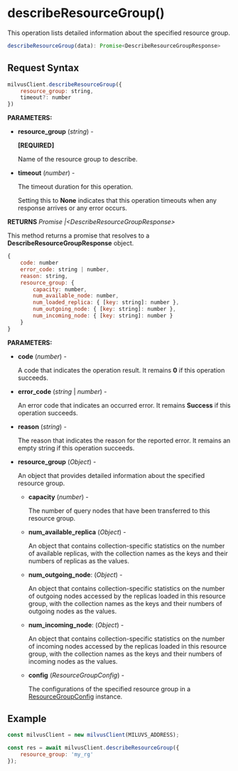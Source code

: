 # describeResourceGroup()

This operation lists detailed information about the specified resource group.

```javascript
describeResourceGroup(data): Promise<DescribeResourceGroupResponse>
```

## Request Syntax

```javascript
milvusClient.describeResourceGroup({
    resource_group: string,
    timeout?: number
})
```

**PARAMETERS:**

- **resource_group** (*string*) -

    **[REQUIRED]**

    Name of the resource group to describe.

- **timeout** (*number*) -

    The timeout duration for this operation. 

    Setting this to **None** indicates that this operation timeouts when any response arrives or any error occurs.

**RETURNS** *Promise |\<DescribeResourceGroupResponse>*

This method returns a promise that resolves to a **DescribeResourceGroupResponse** object.

```javascript
{
    code: number
    error_code: string | number,
    reason: string,
    resource_group: {
        capacity: number,
        num_available_node: number,
        num_loaded_replica: { [key: string]: number },
        num_outgoing_node: { [key: string]: number },
        num_incoming_node: { [key: string]: number }
    }
}
```

**PARAMETERS:**

- **code** (*number*) -

    A code that indicates the operation result. It remains **0** if this operation succeeds.

- **error_code** (*string* | *number*) -

    An error code that indicates an occurred error. It remains **Success** if this operation succeeds. 

- **reason** (*string*) - 

    The reason that indicates the reason for the reported error. It remains an empty string if this operation succeeds.

- **resource_group** (*Object*) -

    An object that provides detailed information about the specified resource group.

    - **capacity** (*number*) -

        The number of query nodes that have been transferred to this resource group.

    - **num_available_replica** (*Object*) -

        An object that contains collection-specific statistics on the number of available replicas, with the collection names as the keys and their numbers of replicas as the values.

    - **num_outgoing_node**: (*Object*) -

        An object that contains collection-specific statistics on the number of outgoing nodes accessed by the replicas loaded in this resource group, with the collection names as the keys and their numbers of outgoing nodes as the values.

    - **num_incoming_node**: (*Object*) -

        An object that contains collection-specific statistics on the number of incoming nodes accessed by the replicas loaded in this resource group, with the collection names as the keys and their numbers of incoming nodes as the values.

    - **config** (*ResourceGroupConfig*) -

        The configurations of the specified resource group in a [ResourceGroupConfig](ResourceGroupConfig.md) instance.

## Example

```javascript
const milvusClient = new milvusClient(MILUVS_ADDRESS);

const res = await milvusClient.describeResourceGroup({ 
    resource_group: 'my_rg'
});
```

